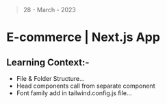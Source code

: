 > 28 - March - 2023

# E-commerce | Next.js App

## Learning Context:- 
* File & Folder Structure...
* Head components call from separate component
* Font family add in tailwind.config.js file...